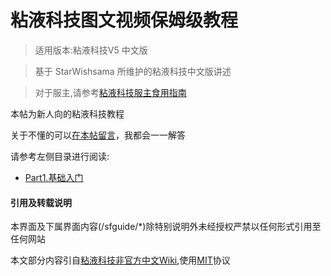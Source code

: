 #  粘液科技图文视频保姆级教程

> 适用版本:粘液科技V5 中文版

> 基于 StarWishsama 所维护的粘液科技中文版讲述

> 对于服主,请参考[粘液科技服主食用指南](https://www.mcbbs.net/thread-1479857-1-1.html)

本帖为新人向的粘液科技教程

关于不懂的可以[在本帖留言](https://www.mcbbs.net/thread-1479857-1-1.html)，我都会一一解答

请参考左侧目录进行阅读:

- [Part1.基础入门](../sfguide/1.1基础入门)


<!-- tabs:start -->
#### **引用及转载说明**

本界面及下属界面内容(/sfguide/\*)除特别说明外未经授权严禁以任何形式引用至任何网站


本文部分内容引自[粘液科技非官方中文Wiki](https://slimefun-wiki.guizhanss.cn/),使用[MIT](https://kkgithub.com/SlimefunGuguProject/Slimefun-Wiki/blob/master/LICENSE)协议
<!-- tabs:end -->
